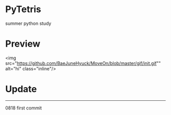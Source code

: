 # PyTetris
summer python study 

# Preview
<img src="https://github.com/BaeJuneHyuck/MoveOn/blob/master/gif/init.gif"" alt="hi" class="inline"/>

# Update
-------------------------------------------------------
0818
first commit
